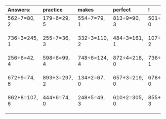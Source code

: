 | Answers: | practice | makes | perfect | ! |
| :--- | :--- | :--- | :--- | :--- |
| 562÷7=80, 2 | 179÷6=29, 5 | 554÷7=79, 1 | 813÷9=90, 3 | 501÷3=167, 0 | 
|   |   |   |   |   | 
|   |   |   |   |   | 
|   |   |   |   |   | 
| 736÷3=245, 1 | 255÷7=36, 3 | 332÷3=110, 2 | 484÷3=161, 1 | 107÷3=35, 2 | 
|   |   |   |   |   | 
|   |   |   |   |   | 
|   |   |   |   |   | 
| 256÷6=42, 4 | 598÷6=99, 4 | 748÷6=124, 4 | 872÷4=218, 0 | 736÷3=245, 1 | 
|   |   |   |   |   | 
|   |   |   |   |   | 
|   |   |   |   |   | 
| 672÷9=74, 6 | 893÷3=297, 2 | 134÷2=67, 0 | 657÷3=219, 0 | 678÷2=339, 0 | 
|   |   |   |   |   | 
|   |   |   |   |   | 
|   |   |   |   |   | 
| 862÷8=107, 6 | 444÷6=74, 0 | 248÷5=49, 3 | 610÷2=305, 0 | 855÷4=213, 3 | 
|   |   |   |   |   | 
|   |   |   |   |   | 
|   |   |   |   |   | 
